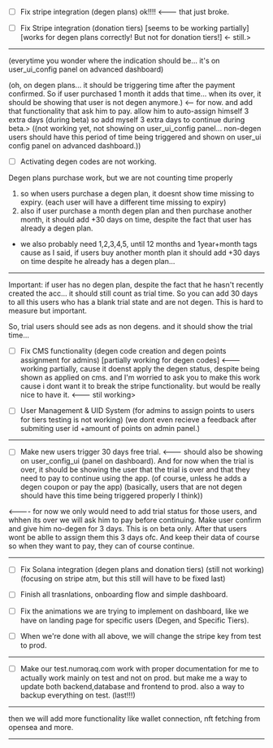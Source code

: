 - [ ] Fix  stripe integration (degen plans) ok!!!! <--- that just broke.

- [ ] Fix Stripe integration (donation tiers) [seems to be working partially] [works for degen plans correctly! But not for donation tiers!] <- still.>

----

(everytime you wonder where the indication should be... it's on user_ui_config panel on advanced dashboard)

(oh, on degen plans... it should be triggering time after the payment confirmed. So if user purchased 1 month it adds that time... when its over, it should be showing that user is not degen anymore.) <-- for now. and add that functionality that ask him to pay. allow him to auto-assign himself 3 extra days (during beta) so add myself 3 extra days to continue during beta.> ((not working yet, not showing on user_ui_config panel... non-degen users should have this period of time being triggered and shown on user_ui config panel on advanced dashboard.))

- [ ] Activating degen codes are not working.


Degen plans purchase work, but we are not counting time properly
1) so when users purchase a degen plan, it doesnt show time missing to expiry. (each user will have a different time missing to expiry)
2) also if user purchase a month degen plan and then purchase another month, it should add +30 days on time, despite the fact that user has already a degen plan.

- we also probably need 1,2,3,4,5, until 12 months and 1year+month tags cause as I said, if users buy another month plan it should add +30 days on time despite he already has a degen plan...

----------------

Important: if user has no degen plan, despite the fact that he hasn't recently created the acc... it should still count as trial time. So you can add 30 days to all this users who has a blank trial state and are not degen. This is hard to measure but important.

So, trial users should see ads as non degens. and it should show the trial time...

- [ ] Fix CMS functionality (degen code creation and degen points assignment for admins) [partially working for degen codes] <--- working partially, cause it doenst apply the degen status, despite being shown as applied on cms. and I'm worried to ask you to make this work cause i dont want it to break the stripe functionality. but would be really nice to have it. <--- stil working>

- [ ] User Management & UID System (for admins to assign points to users for tiers testing is not working) (we dont even recieve a feedback after submiting user id +amount of points on admin panel.)


----

- [ ] Make new users trigger 30 days free trial. <--- should also be showing on user_config_ui (panel on dashboard). And for now when the trial is over, it should be showing the user that the trial is over and that they need to pay to continue using the app. (of course, unless he adds a degen coupon or pay the app)
(basically, users that are not degen should have this time being triggered properly I think))

<---- for now we only would need to add trial status for those users, and whhen its over we will ask him to pay before continuing. Make user confirm and give him no-degen for 3 days. This is on beta only. After that users wont be ablle to assign them this 3 days ofc. And keep their data of course so when they want to pay, they can of course continue.


-----

- [ ] Fix Solana integration (degen plans and donation tiers) (still not working) (focusing on stripe atm, but this still will have to be fixed last)

- [ ] Finish all trasnlations, onboarding flow and simple dashboard.

- [ ] Fix the animations we are trying to implement on dashboard, like we have on landing page for specific users (Degen, and Specific Tiers).

- [ ] When we're done with all above, we will change the stripe key from test to prod.

--------------

- [ ] Make our test.numoraq.com work with proper documentation for me to actually work mainly on test and not on prod. but make me a way to update both backend,database and frontend to prod. also a way to backup everything on test. (last!!!)

--------

then we will add more functionality like wallet connection, nft fetching from opensea and more.

----------------
